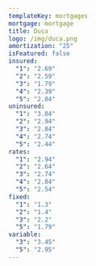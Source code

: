 ```yaml
---
templateKey: mortgages
mortgage: mortgage
title: Duca
logo: /img/duca.png
amortization: "25"
isFeatured: false
insured:
  "1": "2.69"
  "2": "2.59"
  "3": "1.79"
  "4": "2.39"
  "5": "2.04"
uninsured:
  "1": "3.04"
  "2": "2.94"
  "3": "2.84"
  "4": "2.74"
  "5": "2.44"
rates:
  "1": "2.94"
  "2": "2.64"
  "3": "2.74"
  "4": "2.84"
  "5": "2.54"
fixed:
  "1": "1.3"
  "2": "1.4"
  "3": "2.2"
  "5": "1.79"
variable:
  "3": "3.45"
  "5": "2.95"
---
```

